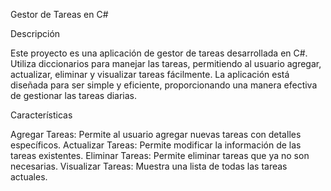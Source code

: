 Gestor de Tareas en C#

Descripción

Este proyecto es una aplicación de gestor de tareas desarrollada en C#. Utiliza diccionarios para manejar las tareas, permitiendo al usuario agregar, actualizar, eliminar y visualizar tareas fácilmente. La aplicación está diseñada para ser simple y eficiente, proporcionando una manera efectiva de gestionar las tareas diarias.

Características

Agregar Tareas: Permite al usuario agregar nuevas tareas con detalles específicos.
Actualizar Tareas: Permite modificar la información de las tareas existentes.
Eliminar Tareas: Permite eliminar tareas que ya no son necesarias.
Visualizar Tareas: Muestra una lista de todas las tareas actuales.
